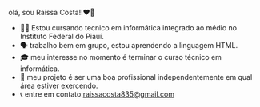 olá, sou Raissa Costa!!❤🤝

- 👩‍💻  Estou cursando tecnico em informática integrado ao médio no Instituto Federal do Piauí.
- 🗣️  trabalho bem em grupo, estou aprendendo a linguagem HTML.
- 🎓  meu interesse no momento é terminar o curso técnico em informática.
- 👑  meu projeto é ser uma boa profissional independentemente em qual área estiver exercendo.
-  📞 entre em contato:raissacosta835@gmail.com

